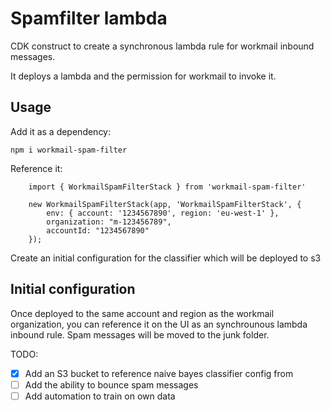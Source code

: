# Spamfilter lambda

CDK construct to create a synchronous lambda rule for workmail inbound messages.

It deploys a lambda and the permission for workmail to invoke it.

## Usage

Add it as a dependency:

    npm i workmail-spam-filter

Reference it: 

        import { WorkmailSpamFilterStack } from 'workmail-spam-filter'

        new WorkmailSpamFilterStack(app, 'WorkmailSpamFilterStack', {
            env: { account: '1234567890', region: 'eu-west-1' },
            organization: "m-123456789",
            accountId: "1234567890"
        });

Create an initial configuration for the classifier which will be deployed to s3

## Initial configuration

Once deployed to the same account and region as the workmail organization, you can reference it on the UI as an synchrounous lambda inbound rule. Spam messages will be moved to the junk folder.

TODO:

- [x] Add an S3 bucket to reference naive bayes classifier config from
- [ ] Add the ability to bounce spam messages
- [ ] Add automation to train on own data
